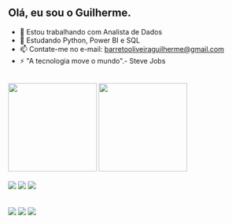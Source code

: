 ## Olá, eu sou o Guilherme.


- 🔭 Estou trabalhando com Analista de Dados
- 🌱 Estudando Python, Power BI e SQL
- 📫 Contate-me no e-mail: barretooliveiraguilherme@gmail.com
- ⚡ "A tecnologia move o mundo".- Steve Jobs
  
<br/>

<div>
  <img height="180em" src="https://github-readme-stats.vercel.app/api?username=guilhermebarreto2000&theme=dark&show_icons=true"/>
  <img height="180em" src="https://github-readme-stats.vercel.app/api/top-langs/?username=guilhermebarreto2000&theme=blue-green"/>
</div>


<br/>



<div>
 <img src="https://img.shields.io/badge/Python-3776AB?style=for-the-badge&logo=python&logoColor=white"/>
 <img src="https://img.shields.io/badge/MySQL-00000F?style=for-the-badge&logo=mysql&logoColor=white"/>
 <img src="https://img.shields.io/badge/Microsoft_Excel-217346?style=for-the-badge&logo=microsoft-excel&logoColor=white"/>
</div>

<br/>
<br/>

<div>   
  <a href="https://instagram.com/guibarreto.o" target="_blank"><img src="https://img.shields.io/badge/-Instagram-%23E4405F?style=for-the-badge&logo=instagram&logoColor=white" target="_blank"></a>
  <a href="https://www.linkedin.com/in/guilherme-barreto-421073229" target="_blank"><img src="https://img.shields.io/badge/-LinkedIn-%230077B5?style=for-the-badge&logo=linkedin&logoColor=white" target="_blank"></a>
  <a href = "barretooliveiraguilherme@gmail.com"><img src="https://img.shields.io/badge/-Gmail-%23333?style=for-the-badge&logo=gmail&logoColor=white" target="_blank"></a>
</div>
